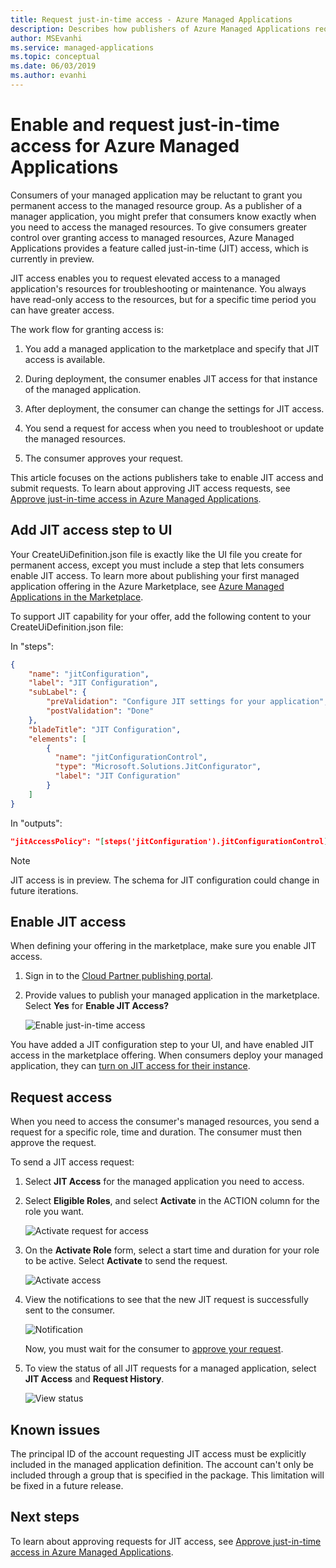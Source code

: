 ```yaml
---
title: Request just-in-time access - Azure Managed Applications
description: Describes how publishers of Azure Managed Applications request just-in-time access to a managed application.
author: MSEvanhi
ms.service: managed-applications
ms.topic: conceptual
ms.date: 06/03/2019
ms.author: evanhi
---
```

# Enable and request just-in-time access for Azure Managed Applications

Consumers of your managed application may be reluctant to grant you permanent access to the managed resource group. As a publisher of a manager application, you might prefer that consumers know exactly when you need to access the managed resources. To give consumers greater control over granting access to managed resources, Azure Managed Applications provides a feature called just-in-time (JIT) access, which is currently in preview.

JIT access enables you to request elevated access to a managed application's resources for troubleshooting or maintenance. You always have read-only access to the resources, but for a specific time period you can have greater access.

The work flow for granting access is:

1. You add a managed application to the marketplace and specify that JIT access is available.

1. During deployment, the consumer enables JIT access for that instance of the managed application.

1. After deployment, the consumer can change the settings for JIT access.

1. You send a request for access when you need to troubleshoot or update the managed resources.

1. The consumer approves your request.

This article focuses on the actions publishers take to enable JIT access and submit requests. To learn about approving JIT access requests, see [Approve just-in-time access in Azure Managed Applications](approve-just-in-time-access.md).

## Add JIT access step to UI

Your CreateUiDefinition.json file is exactly like the UI file you create for permanent access, except you must include a step that lets consumers enable JIT access. To learn more about publishing your first managed application offering in the Azure Marketplace, see [Azure Managed Applications in the Marketplace](publish-marketplace-app.md).

To support JIT capability for your offer, add the following content to your CreateUiDefinition.json file:

In "steps":

```json
{
    "name": "jitConfiguration",
    "label": "JIT Configuration",
    "subLabel": {
        "preValidation": "Configure JIT settings for your application",
        "postValidation": "Done"
    },
    "bladeTitle": "JIT Configuration",
    "elements": [
        {
          "name": "jitConfigurationControl",
          "type": "Microsoft.Solutions.JitConfigurator",
          "label": "JIT Configuration"
        }
    ]
}
```
 
In "outputs":

```json
"jitAccessPolicy": "[steps('jitConfiguration').jitConfigurationControl]"
```

> [!NOTE]
> JIT access is in preview. The schema for JIT configuration could change in future iterations.

## Enable JIT access

When defining your offering in the marketplace, make sure you enable JIT access.

1. Sign in to the [Cloud Partner publishing portal](https://cloudpartner.azure.com).

1. Provide values to publish your managed application in the marketplace. Select **Yes** for **Enable JIT Access?**

   ![Enable just-in-time access](./media/request-just-in-time-access/marketplace-enable.png)

You have added a JIT configuration step to your UI, and have enabled JIT access in the marketplace offering. When consumers deploy your managed application, they can [turn on JIT access for their instance](approve-just-in-time-access.md#enable-during-deployment).

## Request access

When you need to access the consumer's managed resources, you send a request for a specific role, time and duration. The consumer must then approve the request.

To send a JIT access request:

1. Select **JIT Access** for the managed application you need to access.

1. Select **Eligible Roles**, and select **Activate** in the ACTION column for the role you want.

   ![Activate request for access](./media/request-just-in-time-access/send-request.png)

1. On the **Activate Role** form, select a start time and duration for your role to be active. Select **Activate** to send the request.

   ![Activate access](./media/request-just-in-time-access/activate-access.png) 

1. View the notifications to see that the new JIT request is successfully sent to the consumer.

   ![Notification](./media/request-just-in-time-access/in-progress.png)

   Now, you must wait for the consumer to [approve your request](approve-just-in-time-access.md#approve-requests).

1. To view the status of all JIT requests for a managed application, select **JIT Access** and **Request History**.

   ![View status](./media/request-just-in-time-access/view-status.png)

## Known issues

The principal ID of the account requesting JIT access must be explicitly included in the managed application definition. The account can't only be included through a group that is specified in the package. This limitation will be fixed in a future release.

## Next steps

To learn about approving requests for JIT access, see [Approve just-in-time access in Azure Managed Applications](approve-just-in-time-access.md).
